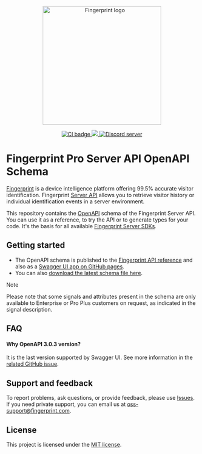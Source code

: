<p align="center">
  <a href="https://fingerprint.com">
    <picture>
     <source media="(prefers-color-scheme: dark)" srcset="res/logo_light.svg" />
     <source media="(prefers-color-scheme: light)" srcset="res/logo_dark.svg" />
     <img src="res/logo_dark.svg" alt="Fingerprint logo" width="312px" />
   </picture>
  </a>
</p>
<p align="center">
  <a href="https://github.com/fingerprintjs/fingerprint-pro-server-api-openapi/actions/workflows/validate.yml">
    <img src="https://github.com/fingerprintjs/fingerprint-pro-server-api-openapi/actions/workflows/validate.yml/badge.svg" alt="CI badge" />
  </a>
  <a href="https://opensource.org/licenses/MIT">
    <img src="https://img.shields.io/:license-mit-blue.svg?style=flat"/>
  </a>
  <a href="https://discord.gg/39EpE2neBg">
    <img src="https://img.shields.io/discord/852099967190433792?style=logo&label=Discord&logo=Discord&logoColor=white" alt="Discord server">
  </a>
</p>

# Fingerprint Pro Server API OpenAPI Schema

[Fingerprint](https://fingerprint.com) is a device intelligence platform offering 99.5% accurate visitor identification. Fingerprint [Server API](https://dev.fingerprint.com/reference/pro-server-api) allows you to retrieve visitor history or individual identification events in a server environment.

This repository contains the [OpenAPI](https://swagger.io/docs/specification/about/) schema of the Fingerprint Server API. You can use it as a reference, to try the API or to generate types for your code. It's the basis for all available [Fingerprint Server SDKs](https://dev.fingerprint.com/docs/backend-libraries). 

## Getting started

* The OpenAPI schema is published to the [Fingerprint API reference](https://dev.fingerprint.com/reference/pro-server-api) and also as a [Swagger UI app on GitHub pages](https://fingerprintjs.github.io/fingerprint-pro-server-api-openapi/). 
* You can also [download the latest schema file here](https://fingerprintjs.github.io/fingerprint-pro-server-api-openapi/schemas/fingerprint-server-api.yaml).

> [!NOTE]  
> Please note that some signals and attributes present in the schema are only available to Enterprise or Pro Plus customers on request, as indicated in the signal description.

## FAQ

#### Why OpenAPI 3.0.3 version?

It is the last version supported by Swagger UI. See more information in the [related GitHub issue](https://github.com/swagger-api/swagger-ui/issues/5891).

## Support and feedback

To report problems, ask questions, or provide feedback, please use [Issues](https://github.com/fingerprintjs/fingerprint-pro-server-api-openapi/issues). If you need private support, you can email us at [oss-support@fingerprint.com](mailto:oss-support@fingerprint.com).

## License

This project is licensed under the [MIT license](./LICENSE).

